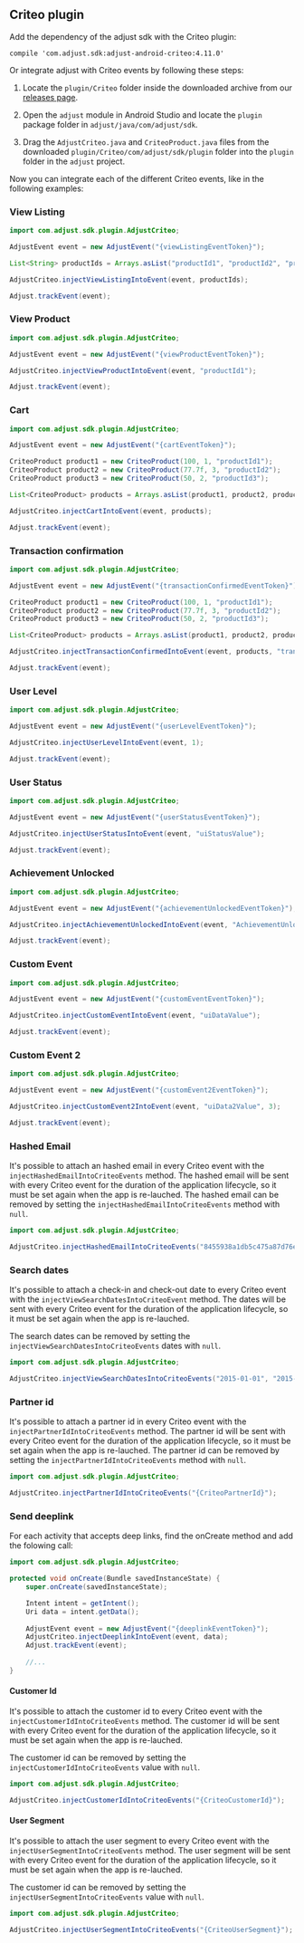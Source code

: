 ## Criteo plugin

Add the dependency of the adjust sdk with the Criteo plugin:

```
compile 'com.adjust.sdk:adjust-android-criteo:4.11.0'
```

Or integrate adjust with Criteo events by following these steps:

1. Locate the `plugin/Criteo` folder inside the downloaded archive from our
   [releases page](https://github.com/adjust/android_sdk/releases).

2. Open the `adjust` module in Android Studio and locate the
   `plugin` package folder in `adjust/java/com/adjust/sdk`.

3. Drag the `AdjustCriteo.java` and `CriteoProduct.java` files from the
   downloaded `plugin/Criteo/com/adjust/sdk/plugin` folder into the `plugin` folder in the `adjust` project.

Now you can integrate each of the different Criteo events, like in the
following examples:

### View Listing

```java
import com.adjust.sdk.plugin.AdjustCriteo;

AdjustEvent event = new AdjustEvent("{viewListingEventToken}");

List<String> productIds = Arrays.asList("productId1", "productId2", "productId3");

AdjustCriteo.injectViewListingIntoEvent(event, productIds);

Adjust.trackEvent(event);
```

### View Product

```java
import com.adjust.sdk.plugin.AdjustCriteo;

AdjustEvent event = new AdjustEvent("{viewProductEventToken}");

AdjustCriteo.injectViewProductIntoEvent(event, "productId1");

Adjust.trackEvent(event);
```

### Cart

```java
import com.adjust.sdk.plugin.AdjustCriteo;

AdjustEvent event = new AdjustEvent("{cartEventToken}");

CriteoProduct product1 = new CriteoProduct(100, 1, "productId1");
CriteoProduct product2 = new CriteoProduct(77.7f, 3, "productId2");
CriteoProduct product3 = new CriteoProduct(50, 2, "productId3");

List<CriteoProduct> products = Arrays.asList(product1, product2, product3);

AdjustCriteo.injectCartIntoEvent(event, products);

Adjust.trackEvent(event);
```

### Transaction confirmation

```java
import com.adjust.sdk.plugin.AdjustCriteo;

AdjustEvent event = new AdjustEvent("{transactionConfirmedEventToken}");

CriteoProduct product1 = new CriteoProduct(100, 1, "productId1");
CriteoProduct product2 = new CriteoProduct(77.7f, 3, "productId2");
CriteoProduct product3 = new CriteoProduct(50, 2, "productId3");

List<CriteoProduct> products = Arrays.asList(product1, product2, product3);

AdjustCriteo.injectTransactionConfirmedIntoEvent(event, products, "transactionId", "newCustomerId");

Adjust.trackEvent(event);
```

### User Level

```java
import com.adjust.sdk.plugin.AdjustCriteo;

AdjustEvent event = new AdjustEvent("{userLevelEventToken}");

AdjustCriteo.injectUserLevelIntoEvent(event, 1);

Adjust.trackEvent(event);
```

### User Status

```java
import com.adjust.sdk.plugin.AdjustCriteo;

AdjustEvent event = new AdjustEvent("{userStatusEventToken}");

AdjustCriteo.injectUserStatusIntoEvent(event, "uiStatusValue");

Adjust.trackEvent(event);
```

### Achievement Unlocked

```java
import com.adjust.sdk.plugin.AdjustCriteo;

AdjustEvent event = new AdjustEvent("{achievementUnlockedEventToken}");

AdjustCriteo.injectAchievementUnlockedIntoEvent(event, "AchievementUnlocked");

Adjust.trackEvent(event);
```

### Custom Event

```java
import com.adjust.sdk.plugin.AdjustCriteo;

AdjustEvent event = new AdjustEvent("{customEventEventToken}");

AdjustCriteo.injectCustomEventIntoEvent(event, "uiDataValue");

Adjust.trackEvent(event);
```

### Custom Event 2

```java
import com.adjust.sdk.plugin.AdjustCriteo;

AdjustEvent event = new AdjustEvent("{customEvent2EventToken}");

AdjustCriteo.injectCustomEvent2IntoEvent(event, "uiData2Value", 3);

Adjust.trackEvent(event);
```

### Hashed Email

It's possible to attach an hashed email in every Criteo event with the `injectHashedEmailIntoCriteoEvents` method.
The hashed email will be sent with every Criteo event for the duration of the application lifecycle,
so it must be set again when the app is re-lauched.
The hashed email can be removed by setting the `injectHashedEmailIntoCriteoEvents` method with `null`.

```java
import com.adjust.sdk.plugin.AdjustCriteo;

AdjustCriteo.injectHashedEmailIntoCriteoEvents("8455938a1db5c475a87d76edacb6284e");
```

### Search dates

It's possible to attach a check-in and check-out date to every Criteo event with the `injectViewSearchDatesIntoCriteoEvent` method. The dates will be sent with every Criteo event for the duration of the application lifecycle, so it must be set again when the app is re-lauched.

The search dates can be removed by setting the `injectViewSearchDatesIntoCriteoEvents` dates with `null`.

```java
import com.adjust.sdk.plugin.AdjustCriteo;

AdjustCriteo.injectViewSearchDatesIntoCriteoEvents("2015-01-01", "2015-01-07");
```

### Partner id

It's possible to attach a partner id in every Criteo event with the `injectPartnerIdIntoCriteoEvents` method.
The partner id will be sent with every Criteo event for the duration of the application lifecycle,
so it must be set again when the app is re-lauched.
The partner id can be removed by setting the `injectPartnerIdIntoCriteoEvents` method with `null`.

```java
import com.adjust.sdk.plugin.AdjustCriteo;

AdjustCriteo.injectPartnerIdIntoCriteoEvents("{CriteoPartnerId}");
```

### Send deeplink

For each activity that accepts deep links, find the onCreate method and add the folowing call:

```java
import com.adjust.sdk.plugin.AdjustCriteo;

protected void onCreate(Bundle savedInstanceState) {
    super.onCreate(savedInstanceState);

    Intent intent = getIntent();
    Uri data = intent.getData();
    
    AdjustEvent event = new AdjustEvent("{deeplinkEventToken}");
    AdjustCriteo.injectDeeplinkIntoEvent(event, data);
    Adjust.trackEvent(event);
    
    //...
}
```

#### Customer Id

It's possible to attach the customer id to every Criteo event with the `injectCustomerIdIntoCriteoEvents` method. The customer id will be sent with every Criteo event for the duration of the application lifecycle, so it must be set again when the app is re-lauched.

The customer id can be removed by setting the `injectCustomerIdIntoCriteoEvents` value with `null`.

```java
import com.adjust.sdk.plugin.AdjustCriteo;

AdjustCriteo.injectCustomerIdIntoCriteoEvents("{CriteoCustomerId}");
```

#### User Segment

It's possible to attach the user segment to every Criteo event with the `injectUserSegmentIntoCriteoEvents` method. The user segment will be sent with every Criteo event for the duration of the application lifecycle, so it must be set again when the app is re-lauched.

The customer id can be removed by setting the `injectUserSegmentIntoCriteoEvents` value with `null`.

```java
import com.adjust.sdk.plugin.AdjustCriteo;

AdjustCriteo.injectUserSegmentIntoCriteoEvents("{CriteoUserSegment}");
```
